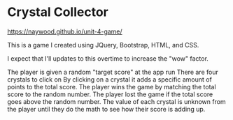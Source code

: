 # Crystal Collector

https://naywood.github.io/unit-4-game/

This is a game I created using JQuery, Bootstrap, HTML, and CSS.

I expect that I'll updates to this overtime to increase the "wow" factor.

The player is given a random "target score" at the app run
There are four crystals to click on
By clicking on a crystal it adds a specific amount of points to the total score.
The player wins the game by matching the total score to the random number. 
The player lost the game if the total score goes above the random number. 
The value of each crystal is unknown from the player until they do the math to see how their score is adding up.
